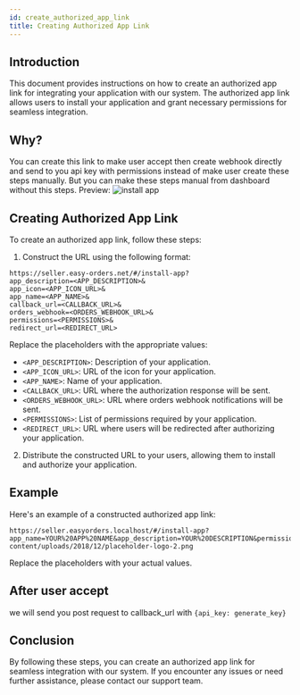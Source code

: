 ```yaml
---
id: create_authorized_app_link
title: Creating Authorized App Link
---
```


## Introduction

This document provides instructions on how to create an authorized app link for integrating your application with our system. The authorized app link allows users to install your application and grant necessary permissions for seamless integration.

## Why?
You can create this link to make user accept then create webhook directly and send to you api key with permissions instead of make user create these steps manually. But you can make these steps manual from dashboard without this steps.
Preview:
![install app](/img/install_app.png)


## Creating Authorized App Link

To create an authorized app link, follow these steps:

1. Construct the URL using the following format:
```   
https://seller.easy-orders.net/#/install-app?
app_description=<APP_DESCRIPTION>&
app_icon=<APP_ICON_URL>&
app_name=<APP_NAME>&
callback_url=<CALLBACK_URL>&
orders_webhook=<ORDERS_WEBHOOK_URL>&
permissions=<PERMISSIONS>&
redirect_url=<REDIRECT_URL>
```


Replace the placeholders with the appropriate values:

- `<APP_DESCRIPTION>`: Description of your application.
- `<APP_ICON_URL>`: URL of the icon for your application.
- `<APP_NAME>`: Name of your application.
- `<CALLBACK_URL>`: URL where the authorization response will be sent.
- `<ORDERS_WEBHOOK_URL>`: URL where orders webhook notifications will be sent.
- `<PERMISSIONS>`: List of permissions required by your application.
- `<REDIRECT_URL>`: URL where users will be redirected after authorizing your application.

2. Distribute the constructed URL to your users, allowing them to install and authorize your application.

## Example

Here's an example of a constructed authorized app link:
```
https://seller.easyorders.localhost/#/install-app?app_name=YOUR%20APP%20NAME&app_description=YOUR%20DESCRIPTION&permissions=products:read,products:create,shipping_areas&app_icon=https://wilsonclinic.com/wp-content/uploads/2018/12/placeholder-logo-2.png
```


Replace the placeholders with your actual values.

## After user accept
we will send you post request to callback_url with `{api_key: generate_key}`

## Conclusion

By following these steps, you can create an authorized app link for seamless integration with our system. If you encounter any issues or need further assistance, please contact our support team.

